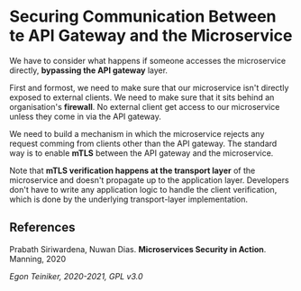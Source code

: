 # Securing Communication Between te API Gateway and the Microservice

We have to consider what happens if someone accesses the microservice directly,
**bypassing the API gateway** layer.

First and formost, we need to make sure that our microservice isn't directly
exposed to external clients. We need to make sure that it sits behind an organisation's
**firewall**.
No external client get access to our microservice unless they come in via the API gateway.

We need to build a mechanism in which the microservice rejects any request comming from
clients other than the API gateway.
The standard way is to enable **mTLS** between the API gateway and the microservice.

Note that **mTLS verification happens at the transport layer** of the microservice and doesn't
propagate up to the application layer.
Developers don't have to write any application logic to handle the client verification,
which is done by the underlying transport-layer implementation.


## References
Prabath Siriwardena, Nuwan Dias. **Microservices Security in Action**. Manning, 2020

*Egon Teiniker, 2020-2021, GPL v3.0*